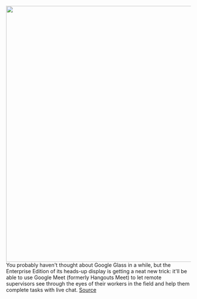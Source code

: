 <img src='https://cdn.vox-cdn.com/thumbor/0-F5BuPaQzeCqlmImr3_0luKH5Y=/0x0:2430x1620/1200x800/filters:focal(488x481:876x869)/cdn.vox-cdn.com/uploads/chorus_image/image/67632389/google_glass_enterprise_3_2.0.jpg' width='700px' /><br/>
You probably haven't thought about Google Glass in a while, but the Enterprise Edition of its heads-up display is getting a neat new trick: it'll be able to use Google Meet (formerly Hangouts Meet) to let remote supervisors see through the eyes of their workers in the field and help them complete tasks with live chat.
<a href='https://www.theverge.com/2020/10/14/21516402/google-glass-meet-beta-enterprise-edition-remote-work-skype-microsoft-hololens'> Source <a/>